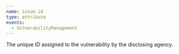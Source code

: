 ```yaml
---
name: issue.id
type: attribute
events:
  - VulnerabilityManagement
---
```


The unique ID assigned to the vulnerability by the disclosing agency.